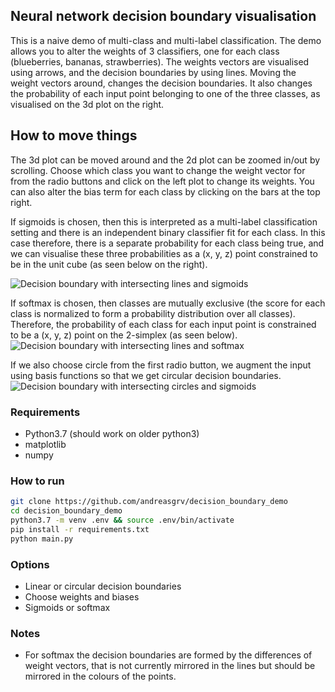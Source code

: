 ## Neural network decision boundary visualisation

This is a naive demo of multi-class and multi-label classification.
The demo allows you to alter the weights of 3 classifiers, one for each class (blueberries, bananas, strawberries).
The weights vectors are visualised using arrows, and the decision boundaries by using lines.
Moving the weight vectors around, changes the decision boundaries.
It also changes the probability of each input point belonging to one of the three classes, as visualised on the 3d plot on the right.


## How to move things

The 3d plot can be moved around and the 2d plot can be zoomed in/out by scrolling.
Choose which class you want to change the weight vector for from the radio buttons and click on the left plot to change its weights.
You can also alter the bias term for each class by clicking on the bars at the top right.

If sigmoids is chosen, then this is interpreted as a multi-label classification setting and there is an independent binary classifier fit for each class.
In this case therefore, there is a separate probability for each class being true, and we can visualise these three probabilities as
a (x, y, z) point constrained to be in the unit cube (as seen below on the right).

![Decision boundary with intersecting lines and sigmoids](http://grv.overfit.xyz/lines.jpg)

If softmax is chosen, then classes are mutually exclusive (the score for each class is normalized to form a probability distribution over all classes).
Therefore, the probability of each class for each input point is constrained to be a (x, y, z) point on the 2-simplex (as seen below).
![Decision boundary with intersecting lines and softmax](http://grv.overfit.xyz/softmax.jpg)

If we also choose circle from the first radio button, we augment the input using basis functions so that we get circular decision boundaries.
![Decision boundary with intersecting circles and sigmoids](http://grv.overfit.xyz/circles.jpg)


### Requirements

* Python3.7 (should work on older python3)
* matplotlib
* numpy


### How to run

``` bash
git clone https://github.com/andreasgrv/decision_boundary_demo
cd decision_boundary_demo
python3.7 -m venv .env && source .env/bin/activate
pip install -r requirements.txt
python main.py
```

### Options

* Linear or circular decision boundaries
* Choose weights and biases
* Sigmoids or softmax


### Notes

* For softmax the decision boundaries are formed by the differences of weight vectors, that is not currently mirrored in the lines but should be mirrored in the colours of the points.
